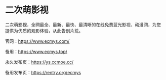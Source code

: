 # 二次萌影视
二次萌影视，全网最全、最新、最快、最清晰的在线免费蓝光影视、动漫网，为您提供为优质的观影体验，从此告别片荒。

官网：https://www.ecmys.com/

备用：https://www.ecmys.top/


永久发布页：https://ys.ccmoe.cc/

备用发布页：https://rentry.org/ecmys
